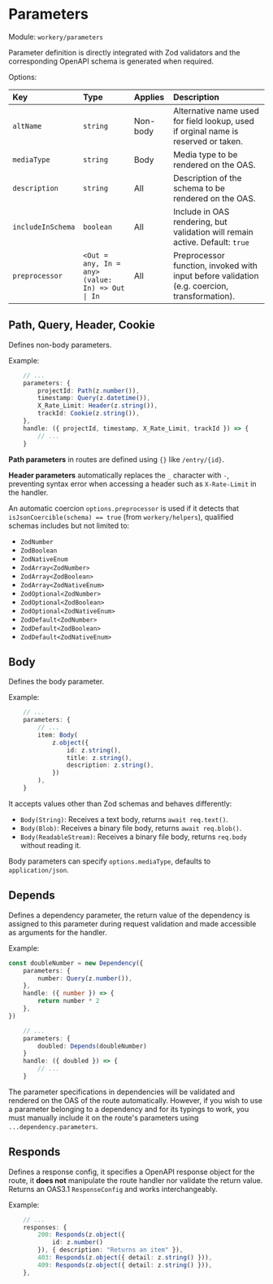 # Parameters

Module: `workery/parameters`

Parameter definition is directly integrated with Zod validators and the corresponding OpenAPI schema is generated when required.

Options:

| Key | Type | Applies | Description |
| :---- | :-----| :------ | :------- |
| `altName` | `string` | Non-body | Alternative name used for field lookup, used if orginal name is reserved or taken. | 
| `mediaType` | `string` | Body | Media type to be rendered on the OAS. |
| `description` | `string` | All | Description of the schema to be rendered on the OAS. |
| `includeInSchema` | `boolean` | All | Include in OAS rendering, but validation will remain active. Default: `true` |
| `preprocessor` | `<Out = any, In = any>(value: In) => Out \| In` | All | Preprocessor function, invoked with input before validation (e.g. coercion, transformation). |


## Path, Query, Header, Cookie

Defines non-body parameters.

Example:

```ts
    // ...
    parameters: {
        projectId: Path(z.number()),
        timestamp: Query(z.datetime()),
        X_Rate_Limit: Header(z.string()),
        trackId: Cookie(z.string()),
    },
    handle: ({ projectId, timestamp, X_Rate_Limit, trackId }) => {
        // ...
    }
```

**Path parameters** in routes are defined using `{}` like `/entry/{id}`.

**Header parameters** automatically replaces the `_` character with `-`, preventing syntax error when accessing a header such as `X-Rate-Limit` in the handler.

An automatic coercion `options.preprocessor` is used if it detects that `isJsonCoercible(schema) == true` (from `workery/helpers`), qualified schemas includes but not limited to:
-   `ZodNumber`
-   `ZodBoolean`
-   `ZodNativeEnum`
-   `ZodArray<ZodNumber>`
-   `ZodArray<ZodBoolean>`
-   `ZodArray<ZodNativeEnum>`
-   `ZodOptional<ZodNumber>`
-   `ZodOptional<ZodBoolean>`
-   `ZodOptional<ZodNativeEnum>`
-   `ZodDefault<ZodNumber>`
-   `ZodDefault<ZodBoolean>`
-   `ZodDefault<ZodNativeEnum>`

## Body

Defines the body parameter.

Example:

```ts
    // ...
    parameters: {
        // ...
        item: Body(
            z.object({
                id: z.string(),
                title: z.string(),
                description: z.string(),
            })
        ),
    }
```

It accepts values other than Zod schemas and behaves differently:
-   `Body(String)`: Receives a text body, returns `await req.text()`.
-   `Body(Blob)`: Receives a binary file body, returns `await req.blob()`.
-   `Body(ReadableStream)`: Receives a binary file body, returns `req.body` without reading it.

Body parameters can specify `options.mediaType`, defaults to `application/json`.

## Depends

Defines a dependency parameter, the return value of the dependency is assigned to this parameter during request validation and made accessible as arguments for the handler.

Example:

```ts
const doubleNumber = new Dependency({
    parameters: {
        number: Query(z.number()),
    },
    handle: ({ number }) => {
        return number * 2
    },
})
```

```ts
    // ...
    parameters: {
        doubled: Depends(doubleNumber)
    }
    handle: ({ doubled }) => {
        // ...
    }

```

The parameter specifications in dependencies will be validated and rendered on the OAS of the route automatically. However, if you wish to use a parameter belonging to a dependency and for its typings to work, you must manually include it on the route's parameters using `...dependency.parameters`.

## Responds

Defines a response config, it specifies a OpenAPI response object for the route, it **does not** manipulate the route handler nor validate the return value. Returns an OAS3.1 `ResponseConfig` and works interchangeably.

Example:

```ts
    // ...
    responses: {
        200: Responds(z.object({
            id: z.number()
        }), { description: "Returns an item" }),
        403: Responds(z.object({ detail: z.string() })),
        409: Responds(z.object({ detail: z.string() })),
    },
```
